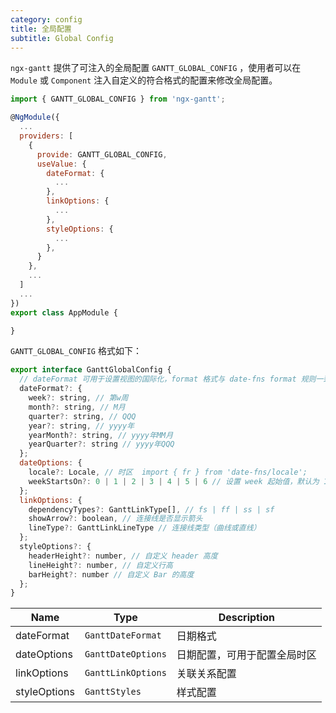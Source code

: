 ```yaml
---
category: config
title: 全局配置
subtitle: Global Config
---
```


`ngx-gantt` 提供了可注入的全局配置 `GANTT_GLOBAL_CONFIG` ，使用者可以在 `Module` 或 `Component` 注入自定义的符合格式的配置来修改全局配置。

```javascript
import { GANTT_GLOBAL_CONFIG } from 'ngx-gantt';

@NgModule({
  ...
  providers: [
    {
      provide: GANTT_GLOBAL_CONFIG,
      useValue: {
        dateFormat: {
          ...
        },
        linkOptions: {
          ...
        },
        styleOptions: {
          ...
        },
      }
    },
    ...
  ]
  ...
})
export class AppModule {

}

```

`GANTT_GLOBAL_CONFIG` 格式如下：

```javascript
export interface GanttGlobalConfig {
  // dateFormat 可用于设置视图的国际化，format 格式与 date-fns format 规则一致
  dateFormat?: {
    week?: string, // 第w周
    month?: string, // M月
    quarter?: string, // QQQ
    year?: string, // yyyy年
    yearMonth?: string, // yyyy年MM月
    yearQuarter?: string // yyyy年QQQ
  };
  dateOptions: {
    locale?: Locale, // 时区  import { fr } from 'date-fns/locale';
    weekStartsOn?: 0 | 1 | 2 | 3 | 4 | 5 | 6 // 设置 week 起始值，默认为 1
  };
  linkOptions: {
    dependencyTypes?: GanttLinkType[], // fs | ff | ss | sf
    showArrow?: boolean, // 连接线是否显示箭头
    lineType?: GanttLinkLineType // 连接线类型（曲线或直线）
  };
  styleOptions?: {
    headerHeight?: number, // 自定义 header 高度
    lineHeight?: number, // 自定义行高
    barHeight?: number // 自定义 Bar 的高度
  };
}
```

| Name         | Type               | Description                  |
| ------------ | ------------------ | ---------------------------- |
| dateFormat   | `GanttDateFormat`  | 日期格式                     |
| dateOptions  | `GanttDateOptions` | 日期配置，可用于配置全局时区 |
| linkOptions  | `GanttLinkOptions` | 关联关系配置                 |
| styleOptions | `GanttStyles`      | 样式配置                     |
